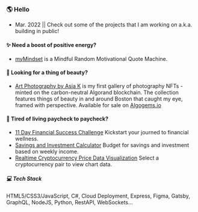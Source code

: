 ### 🌎 Hello  #### 

- Mar. 2022 || Check out some of the projects that I am working on a.k.a. building in public! 

#### ✨ Need a boost of positive energy?  ####
 - [myMindset](https://asiakay.github.io/quoteGenerator/) is a Mindful Random Motivational Quote Machine.

#### 🌺 Looking for a thing of beauty?  ####
 - [Art Photography by Asia K](https://asiakay.github.io/artphotography/) is my first gallery of photography NFTs - minted on the carbon-neutral Algorand blockchain. The collection features things of beauty in and around Boston that caught my eye, framed with perspective. Available for sale on [Algogems.io](https://www.algogems.io)

#### 💸 Tired of living paycheck to paycheck?  ####  
  - [11 Day Financial Success Challenge](https://asiakay.github.io/https-PopularPreciousScriptinglanguages/) Kickstart your journed to financial wellness.
  - [Savings and Investment Calculator](https://asiakay.github.io/WhirlwindConfusedInterchangeability/) Budget for savings and investment based on weekly income. 
  - [Realtime Cryptocurrency Price Data Visualization](https://crypto-dashboard-deploy.herokuapp.com/) Select a cryptocurrency pair to view chart data.


##### 💻 Tech Stack ##### 
HTML5/CSS3/JavaScript, C#, Cloud Deployment, Express, Figma, Gatsby, GraphQL, NodeJS, Python, RestAPI, WebSockets... 




